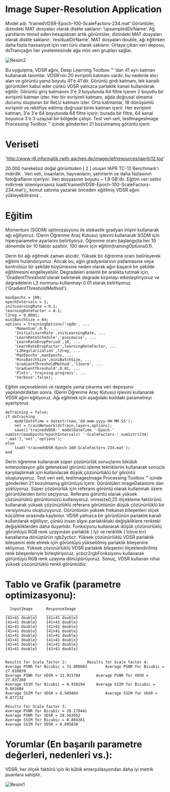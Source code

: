 # Image Super-Resolution Application
Model adı: ‘trainedVDSR-Epoch-100-ScaleFactors-234.mat’
Görüntüler, dizindeki MAT dosyaları olarak diskte saklanır: ‘upsampledDirName’. Ağ yanıtlarını temsil eden hesaplanan artık görüntüler, dizindeki MAT dosyaları olarak diskte saklanır: ‘residualDirName’. 
MAT dosyaları double, ağı eğitirken daha fazla hassasiyet için veri türü olarak saklanır. Ortaya çıkan veri deposu, dsTrainçağın her yinelemesinde ağa mini veri grupları sağlar. 



![Resim2](https://user-images.githubusercontent.com/82895857/125135849-5a904f80-e112-11eb-8904-cdd285ea46b4.png)





Bu uygulama, VDSR ağını, Deep Learning Toolbox ™ 'dan 41 ayrı katman kullanarak tanımlar. VDSR'nin 20 evrişimli katmanı vardır, bu nedenle alıcı alan ve görüntü yama boyutu 41'e 41'dir. Görüntü girdi katmanı, tek kanallı görüntüleri kabul eder çünkü VDSR yalnızca parlaklık kanalı kullanılarak eğitilir.
Görüntü giriş katmanını 3'e 3 boyutunda 64 filtre içeren 2 boyutlu bir evrişimli katman izler. Her bir evrişimli katmanı, ağda doğrusal olmama durumu oluşturan bir ReLU katmanı izler. Orta katmanlar, 18 dönüşümlü evrişimli ve rektifiye edilmiş doğrusal birim katman içerir. Her evrişimli katman, 3'e 3'e 64 boyutunda 64 filtre içerir; burada bir filtre, 64 kanal boyunca 3'e 3 uzaysal bir bölgede çalışır.
Test veri seti, testImagesImage Processing Toolbox ™ içinde gönderilen 21 bozulmamış görüntü içerir.









# Veriseti
'http://www-i6.informatik.rwth-aachen.de/imageclef/resources/iaprtc12.tgz'

20.000 hareketsiz doğal görüntüden [ 2 ] oluşan IAPR TC-12 Benchmark'ı indirdik . Veri seti, insanların, hayvanların, şehirlerin ve daha fazlasının fotoğraflarını içeriyor. Veri dosyasının boyutu ~ 1.8 GB'dir. Eğitim veri setini indirmek istemiyorsanız load('trainedVDSR-Epoch-100-ScaleFactors-234.mat');, komut satırına yazarak önceden eğitilmiş VDSR ağını yükleyebilirsiniz . 

# Eğitim
Momentum (SGDM) optimizasyonu ile stokastik gradyan inişini kullanarak ağı eğitiyoruz. (Derin Öğrenme Araç Kutusu) işlevini kullanarak SGDM için hiperparametre ayarlarını belirtiyoruz. Öğrenme oranı başlangıçta her 10 dönemde bir 10 faktör azaltılır. 100 devir için eğitim(trainingOptions0.1).

Derin bir ağı eğitmek zaman alıcıdır. Yüksek bir öğrenme oranı belirleyerek eğitimi hızlandırıyoruz. Ancak bu, ağın gradyanlarının patlamasına veya kontrolsüz bir şekilde büyümesine neden olarak ağın başarılı bir şekilde eğitilmesini engelleyebilir. Degradeleri anlamlı bir aralıkta tutmak için, 'GradientThreshold'olarak belirterek degrade kırpmayı etkinleştiriyoruz ve degradelerin L2 normunu kullanmayı 0.01 olarak belirtiyoruz ('GradientThresholdMethod').
	
    maxEpochs = 100;
    epochIntervals = 1;
    initLearningRate = 0.1;
    learningRateFactor = 0.1;
    l2reg = 0.0001;
    miniBatchSize = 64;
    options = trainingOptions('sgdm', ...
        'Momentum',0.9, ...
        'InitialLearnRate',initLearningRate, ...
        'LearnRateSchedule','piecewise', ...
        'LearnRateDropPeriod',10, ...
        'LearnRateDropFactor',learningRateFactor, ...
        'L2Regularization',l2reg, ...
        'MaxEpochs',maxEpochs, ...
        'MiniBatchSize',miniBatchSize, ...
        'GradientThresholdMethod','l2norm', ...
        'GradientThreshold',0.01, ...
        'Plots','training-progress', ...
        'Verbose',false);

Eğitim seçeneklerini ve rastgele yama çıkarma veri deposunu yapılandırdıktan sonra, (Derin Öğrenme Araç Kutusu) işlevini kullanarak VDSR ağını eğitiyoruz. Ağı eğitmek için aşağıdaki koddaki parametreyi ayarlıyoruz. 

    doTraining = false;
    if doTraining
        modelDateTime = datestr(now,'dd-mmm-yyyy-HH-MM-SS');
        net = trainNetwork(dsTrain,layers,options);
        save(['trainedVDSR-' modelDateTime '-Epoch-' num2str(maxEpochs*epochIntervals) '-ScaleFactors-' num2str(234) '.mat'],'net','options');
    else
        load('trainedVDSR-Epoch-100-ScaleFactors-234.mat');
    end

Derin öğrenme kullanarak süper çözünürlük sonuçlarını bikübik enterpolasyon gibi geleneksel görüntü işleme tekniklerini kullanarak sonuçla karşılaştırmak için kullanılacak düşük çözünürlüklü bir görüntü oluşturuyoruz. Test veri seti, testImagesImage Processing Toolbox ™ içinde gönderilen 21 bozulmamış görüntüyü içerir. Görüntüleri imageDatastore dan yüklüyoruz.
Süper çözünürlük için referans görüntü olarak kullanmak üzere görüntülerden birini seçiyoruz. Referans görüntü olarak yüksek çözünürlüklü görüntümüzü kullanıyoruz.
imresize0,25 ölçekleme faktörünü kullanarak yüksek çözünürlüklü referans görüntünün düşük çözünürlüklü bir versiyonunu oluşturuyoruz. Görüntünün yüksek frekanslı bileşenleri ölçek küçültme sırasında kaybolur.
VDSR yalnızca bir görüntünün parlaklık kanalı kullanılarak eğitiliyor, çünkü insan algısı parlaklıktaki değişikliklere renkteki değişikliklerden daha duyarlıdır.
Fonksiyonu kullanarak düşük çözünürlüklü görüntüyü RGB renk uzayından parlaklık ( Iy) ve renklilik ( Icbve Icr) kanallarına dönüştürün rgb2ycbcr.
Yüksek çözünürlüklü VDSR parlaklık bileşenini elde etmek için görüntüyü yükseltilmiş parlaklık bileşenine ekliyoruz.
Yüksek çözünürlüklü VDSR parlaklık bileşenini ölçeklendirilmiş renk bileşenleriyle birleştiriyoruz. ycbcr2rgbFonksiyonu kullanarak görüntüyü RGB renk uzayına dönüştürüyoruz. Sonuç, VDSR kullanan nihai yüksek çözünürlüklü renkli görüntüdür.
# Tablo ve Grafik (parametre optimizasyonu):

      InputImage      ResponseImage 
    ______________    ______________
    {41×41 double}    {41×41 double}
    {41×41 double}    {41×41 double}
    {41×41 double}    {41×41 double}
    {41×41 double}    {41×41 double}
    {41×41 double}    {41×41 double}
    {41×41 double}    {41×41 double}
    {41×41 double}    {41×41 double}
    {41×41 double}    {41×41 double}


    Results for Scale factor 2:			Results for Scale factor 4:
    Average PSNR for Bicubic = 31.809683		Average PSNR for Bicubic = 27.010839
    Average PSNR for VDSR = 31.921784		Average PSNR for VDSR = 27.837260
    Average SSIM for Bicubic = 0.938194		Average SSIM for Bicubic = 0.861604
    Average SSIM for VDSR = 0.949404			Average SSIM for VDSR = 0.877132

    Results for Scale factor 3:
    Average PSNR for Bicubic = 28.170441
    Average PSNR for VDSR = 28.563952
    Average SSIM for Bicubic = 0.884381
    Average SSIM for VDSR = 0.895830


# Yorumlar (En başarılı parametre değerleri, nedenleri vs.):
VDSR, her ölçek faktörü için iki kübik enterpolasyondan daha iyi metrik puanlara sahiptir.

![Resim1](https://user-images.githubusercontent.com/82895857/125132545-223a4280-e10d-11eb-8421-79ea1d5363d5.png)




